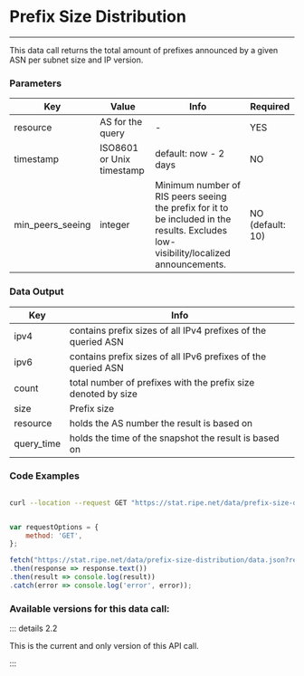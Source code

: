 # Prefix Size Distribution
------------------------

This data call returns the total amount of prefixes announced by a given ASN per subnet size and IP version.

<RestRepl :baseUrl="`/data/`+$page.relativePath.split('/')[1].split('.md')[0]+`/data.json`" method="GET" :searchParams="{ resource:'AS3333', time: '2020-12-05T12:00:00'}"/>

### Parameters

| Key | Value | Info | Required |
| --- | --- | --- | --- |
| resource | AS for the query | -   | YES |
| timestamp | ISO8601 or Unix timestamp | default: now - 2 days | NO  |
| min\_peers\_seeing | integer | Minimum number of RIS peers seeing the prefix for it to be included in the results. Excludes low-visibility/localized announcements. | NO (default: 10) |

### Data Output

| Key | Info |
| --- | --- |
| ipv4 | contains prefix sizes of all IPv4 prefixes of the queried ASN |
| ipv6 | contains prefix sizes of all IPv6 prefixes of the queried ASN |
| count | total number of prefixes with the prefix size denoted by size |
| size | Prefix size |
| resource | holds the AS number the result is based on |
| query_time | holds the time of the snapshot the result is based on |

### Code Examples
<CodeGroup>
<CodeGroupItem title="cURL">

```bash

curl --location --request GET "https://stat.ripe.net/data/prefix-size-distribution/data.json?resource=3333&time=2020-12-05T12:00:00"


```

</CodeGroupItem>

<CodeGroupItem title="JS">

```js

var requestOptions = {
	method: 'GET',
};

fetch("https://stat.ripe.net/data/prefix-size-distribution/data.json?resource=3333&time=2020-12-05T12:00:00", requestOptions)
.then(response => response.text())
.then(result => console.log(result))
.catch(error => console.log('error', error));


```

</CodeGroupItem>
</CodeGroup>

### Available versions for this data call:

::: details 2.2

This is the current and only version of this API call.

:::